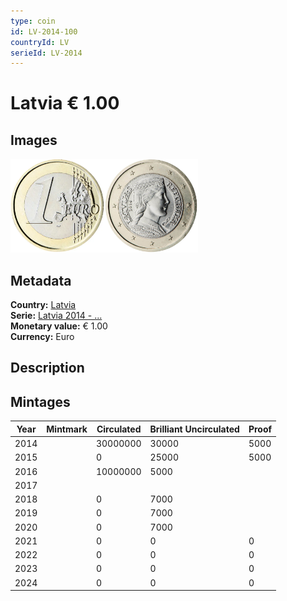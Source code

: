 ```yaml
---
type: coin
id: LV-2014-100
countryId: LV
serieId: LV-2014
---
```


# Latvia € 1.00

## Images

<img src="../../../Images/common-2007-100.webp" height="150" alt="Front image"><img src="Images/latvia-2014-100.webp" height="150" alt="Back image">

## Metadata

**Country:** [Latvia](../index.md)\
**Serie:** [Latvia 2014 - ...](index.md)\
**Monetary value:** € 1.00\
**Currency:** Euro

## Description


## Mintages

| Year | Mintmark | Circulated | Brilliant Uncirculated | Proof |
| ---- | -------- | ---------- | ---------------------- | ----- |
| 2014 |  | 30000000| 30000 | 5000 |
| 2015 |  | 0| 25000 | 5000 |
| 2016 |  | 10000000| 5000 |  |
| 2017 |  | |  |  |
| 2018 |  | 0| 7000 |  |
| 2019 |  | 0| 7000 |  |
| 2020 |  | 0| 7000 |  |
| 2021 |  | 0 | 0 | 0 |
| 2022 |  | 0 | 0 | 0 |
| 2023 |  | 0 | 0 | 0 |
| 2024 |  | 0 | 0 | 0 |
